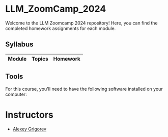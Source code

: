 # LLM_ZoomCamp_2024

Welcome to the LLM Zoomcamp 2024 repository! Here, you can find the completed homework assignments for each module.

## Syllabus

| Module | Topics | Homework |
|--------|--------|----------|

## Tools
For this course, you'll need to have the following software installed on your computer:


# Instructors

- [Alexey Grigorev](https://linkedin.com/in/agrigorev)
